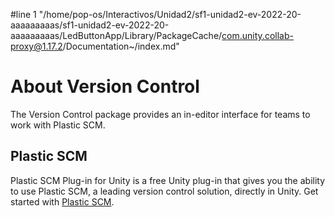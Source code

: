 #line 1 "/home/pop-os/Interactivos/Unidad2/sf1-unidad2-ev-2022-20-aaaaaaaaas/sf1-unidad2-ev-2022-20-aaaaaaaaas/LedButtonApp/Library/PackageCache/com.unity.collab-proxy@1.17.2/Documentation~/index.md"
# About Version Control

The Version Control package provides an in-editor interface for teams to work with Plastic SCM.
## Plastic SCM

Plastic SCM Plug-in for Unity is a free Unity plug-in that gives you the ability to use Plastic SCM, a leading version control solution, directly in Unity. Get started with [Plastic SCM](QuickStartGuide.md).

